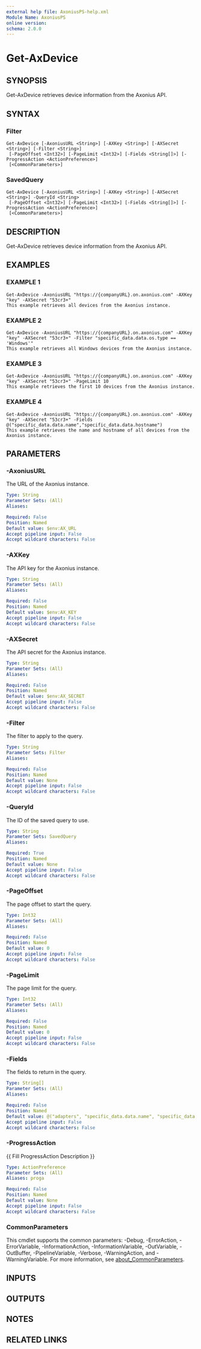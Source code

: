 ```yaml
---
external help file: AxoniusPS-help.xml
Module Name: AxoniusPS
online version:
schema: 2.0.0
---
```


# Get-AxDevice

## SYNOPSIS
Get-AxDevice retrieves device information from the Axonius API.

## SYNTAX

### Filter
```
Get-AxDevice [-AxoniusURL <String>] [-AXKey <String>] [-AXSecret <String>] [-Filter <String>]
 [-PageOffset <Int32>] [-PageLimit <Int32>] [-Fields <String[]>] [-ProgressAction <ActionPreference>]
 [<CommonParameters>]
```

### SavedQuery
```
Get-AxDevice [-AxoniusURL <String>] [-AXKey <String>] [-AXSecret <String>] -QueryId <String>
 [-PageOffset <Int32>] [-PageLimit <Int32>] [-Fields <String[]>] [-ProgressAction <ActionPreference>]
 [<CommonParameters>]
```

## DESCRIPTION
Get-AxDevice retrieves device information from the Axonius API.

## EXAMPLES

### EXAMPLE 1
```
Get-AxDevice -AxoniusURL "https://{companyURL}.on.axonius.com" -AXKey "key" -AXSecret "53cr3+"
This example retrieves all devices from the Axonius instance.
```

### EXAMPLE 2
```
Get-AxDevice -AxoniusURL "https://{companyURL}.on.axonius.com" -AXKey "key" -AXSecret "53cr3+" -Filter "specific_data.data.os.type == 'Windows'"
This example retrieves all Windows devices from the Axonius instance.
```

### EXAMPLE 3
```
Get-AxDevice -AxoniusURL "https://{companyURL}.on.axonius.com" -AXKey "key" -AXSecret "53cr3+" -PageLimit 10
This example retrieves the first 10 devices from the Axonius instance.
```

### EXAMPLE 4
```
Get-AxDevice -AxoniusURL "https://{companyURL}.on.axonius.com" -AXKey "key" -AXSecret "53cr3+" -Fields @("specific_data.data.name","specific_data.data.hostname")
This example retrieves the name and hostname of all devices from the Axonius instance.
```

## PARAMETERS

### -AxoniusURL
The URL of the Axonius instance.

```yaml
Type: String
Parameter Sets: (All)
Aliases:

Required: False
Position: Named
Default value: $env:AX_URL
Accept pipeline input: False
Accept wildcard characters: False
```

### -AXKey
The API key for the Axonius instance.

```yaml
Type: String
Parameter Sets: (All)
Aliases:

Required: False
Position: Named
Default value: $env:AX_KEY
Accept pipeline input: False
Accept wildcard characters: False
```

### -AXSecret
The API secret for the Axonius instance.

```yaml
Type: String
Parameter Sets: (All)
Aliases:

Required: False
Position: Named
Default value: $env:AX_SECRET
Accept pipeline input: False
Accept wildcard characters: False
```

### -Filter
The filter to apply to the query.

```yaml
Type: String
Parameter Sets: Filter
Aliases:

Required: False
Position: Named
Default value: None
Accept pipeline input: False
Accept wildcard characters: False
```

### -QueryId
The ID of the saved query to use.

```yaml
Type: String
Parameter Sets: SavedQuery
Aliases:

Required: True
Position: Named
Default value: None
Accept pipeline input: False
Accept wildcard characters: False
```

### -PageOffset
The page offset to start the query.

```yaml
Type: Int32
Parameter Sets: (All)
Aliases:

Required: False
Position: Named
Default value: 0
Accept pipeline input: False
Accept wildcard characters: False
```

### -PageLimit
The page limit for the query.

```yaml
Type: Int32
Parameter Sets: (All)
Aliases:

Required: False
Position: Named
Default value: 0
Accept pipeline input: False
Accept wildcard characters: False
```

### -Fields
The fields to return in the query.

```yaml
Type: String[]
Parameter Sets: (All)
Aliases:

Required: False
Position: Named
Default value: @("adapters", "specific_data.data.name", "specific_data.data.hostname", "specific_data.data.last_seen", "specific_data.data.network_interfaces.mac", "specific_data.data.network_interfaces.ips", "specific_data.data.os.type", "labels")
Accept pipeline input: False
Accept wildcard characters: False
```

### -ProgressAction
{{ Fill ProgressAction Description }}

```yaml
Type: ActionPreference
Parameter Sets: (All)
Aliases: proga

Required: False
Position: Named
Default value: None
Accept pipeline input: False
Accept wildcard characters: False
```

### CommonParameters
This cmdlet supports the common parameters: -Debug, -ErrorAction, -ErrorVariable, -InformationAction, -InformationVariable, -OutVariable, -OutBuffer, -PipelineVariable, -Verbose, -WarningAction, and -WarningVariable. For more information, see [about_CommonParameters](http://go.microsoft.com/fwlink/?LinkID=113216).

## INPUTS

## OUTPUTS

## NOTES

## RELATED LINKS
